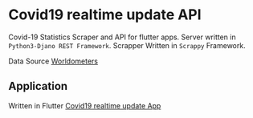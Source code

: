 # Covid19 realtime update API

Covid-19 Statistics Scraper and API for flutter apps.
Server written in `Python3-Djano REST Framework`.
Scrapper Written in `Scrappy` Framework.

Data Source [Worldometers](https://www.worldometers.info/coronavirus/)

## Application

Written in Flutter [Covid19 realtime update App](https://github.com/TariqueNasrullah/Covid-19_Live_Update_app)